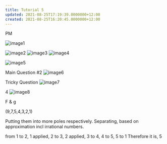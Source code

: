 ```yaml
---
title: Tutorial 5
updated: 2021-08-25T17:19:39.0000000+12:00
created: 2021-08-25T16:20:45.0000000+12:00
---
```


PM

![image1](../../../../resources/27e05584d9644cc1886e841638666552.png)

![image2](../../../../resources/cfcbde5f46d04703a219f83016cc4906.png)
![image3](../../../../resources/d2205bb465694082b8517026a6a4f3de.png)
![image4](../../../../resources/90cccb757ae743899631e86c4e3e2391.png)

![image5](../../../../resources/44a1fe50241f4648931d61f76aa01c72.png)

Main Question \#2
![image6](../../../../resources/86d3ddc2ae324f2ab6b18b723cdc74f8.png)

Tricky Question
![image7](../../../../resources/1e63036d7bc54a20b4dc3a9804ceb21a.png)

4
![image8](../../../../resources/17988747597d4bab9e9904ec5e91bfba.png)

F & g

(9,7,5,4,3,2,1)

Putting them into more poles respectively. Separating, based on approximation incl irrational numbers.

from 1 to 2, 1 applied, 2 to 3,
2 applied, 3 to 4, 4 to 5, 5 to 1
Therefore it is, 5
